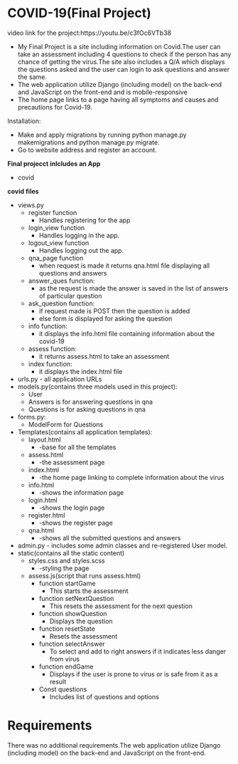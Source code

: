 <h1>COVID-19(Final Project)</h1>
video link for the project:https://youtu.be/c3fOc6VTb38

- My Final Project is a site including information on Covid.The user can take an assessment including 4 questions to check if the person has any chance of getting the virus.The site also includes a Q/A which displays the questions asked and the user can login to ask questions and answer the same.
- The web application utilize Django (including model) on the back-end and JavaScript on the front-end and is mobile-responsive
- The home page links to a page having all symptoms and causes and precautions for Covid-19.

Installation:
- Make and apply migrations by running python manage.py makemigrations and python manage.py migrate.
- Go to website address and register an account.

**Final projecct inlcludes an App**
- covid


**covid files**
- views.py
  - register function
    - Handles registering for the app
  - login_view function
    - Handles logging in the app.
  - logout_view function
    - Handles logging out the app.
  - qna_page function
    - when request is made it returns qna.html file displaying all questions and answers
  - answer_ques function:
    - as the request is made the  answer is saved in the list of answers of particular question
  - ask_question function:
    - if request made is POST then the question is added 
    - else form is displayed for asking the question
  - info function:
    - it displays the info.html file containing information about the covid-19
  - assess function:
    - it returns assess.html to take an assessment
  - index function:
    - it displays the index.html file
- urls.py - all application URLs
- models.py(contains three models used in this project):
  - User
  - Answers is for answering questions in qna
  - Questions is for asking questions in qna
- forms.py:
  - ModelForm for Questions
- Templates(contains all application templates):
  - layout.html
    - -base for all the templates
  - assess.html
    - -the assessment page
  - index.html
    - -the home page linking to complete information about the virus
  - info.html
    - -shows the information page
  - login.html
    - -shows the login page
  - register.html
    - -shows the register page
  - qna.html
    - -shows all the submitted questions and answers
- admin.py - includes some admin classes and re-registered User model.
- static(contains all the static content)
  - styles.css and styles.scss
    - -styling the page
  - assess.js(script that runs assess.html)
    - function startGame
      - This starts the assessment
    - function setNextQuestion
      - This resets the assessment for the next question
    - function showQuestion
      - Displays the question
    - function resetState 
      - Resets the assessment
    - function selectAnswer
      - To select and add to right answers if it indicates less danger from virus
    - function endGame
      - Displays if the user is prone to virus or is safe from it as a result
    - Const questions
      - Includes list of questions and options

<h1>Requirements</h1>
There was no additional requirements.The web application utilize Django (including model) on the back-end and JavaScript on the front-end.
